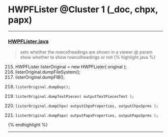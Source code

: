 # HWPFLister @Cluster 1 (_doc, chpx, papx)

***

### [HWPFLister.java](https://searchcode.com/codesearch/view/97384386/)
> sets whether the rowcolheadings are shown in a viewer @ param show whether to show rowcolheadings or not 
{% highlight java %}
215. HWPFLister listerOriginal = new HWPFLister( original );
219. listerOriginal.dumpFileSystem();
222. listerOriginal.dumpFIB();
227.     listerOriginal.dumpDop();
233.     listerOriginal.dumpTextPieces( outputTextPiecesText );
239.     listerOriginal.dumpChpx( outputChpxProperties, outputChpxSprms );
248.     listerOriginal.dumpPapx( outputPapxProperties, outputPapxSprms );
{% endhighlight %}

***

